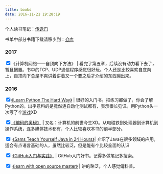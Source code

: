 ```yaml
---
title: books
date: 2016-11-21 19:28:19
---
```




个人读书笔记：[传送门](http://note.youdao.com/noteshare?id=0402c487ba13626679a8014a49164269)

书单中部分书籍下载请移步到：[仓库](https://github.com/GooZy/BookList)

### 2017

<input type='checkbox' checked>《计算机网络——自顶向下方法》 | 看完了第五章，后续没有动力看下去了，暂且搁置。书中的TCP、UDP通信程序感觉很好玩。个人还是比较喜欢自底向上，自顶向下总是不爽讲着讲着又一个要之后才介绍的东西蹦出来。

### 2016

<input type='checkbox' checked>[《Learn Python The Hard Way》](https://github.com/GooZy/BookList/blob/master/2016/Learn_Python_The_Hard_Way_zh-cn.pdf) | 很好的入门书。把练习都做了，你会了解Python的。出乎意料的是竟然连自动化测试都有，表示很长见识。用Python头一次写了个[游戏](https://github.com/GooZy/Codes/tree/master/Language/Python/Lean%20python%20the%20hard%20way/SeekForTheLight)XD

<input type='checkbox' checked>[《编码的奥秘》](https://github.com/GooZy/BookList/blob/master/2016/%E7%BC%96%E7%A0%81%E7%9A%84%E5%A5%A5%E7%A7%98.pdf) | 又名：计算机的前世今生XD。从电磁铁到处理器到计算机到操作系统，连多媒体技术都有，个人比较喜欢本书的前半部分。

<input type='checkbox' checked> [《Sams Teach Yourself Java in 24 Hours》](https://github.com/GooZy/BookList/blob/master/2016/java-7-android-sams-teach-yourself-in-24-hours.pdf)| 介绍了Java在很多领域的应用，适合有点语言基础的人，虽然比较泛，但是能有个比较全面的认识

<input type='checkbox' checked> [《GitHub入门与实践》](https://github.com/GooZy/BookList/blob/master/2016/GitHub%E5%85%A5%E9%97%A8%E4%B8%8E%E5%AE%9E%E8%B7%B5.pdf) | GitHub入门好书。记得多做笔记多搜索。

<input type='checkbox' checked> [《learn with open source master》](https://github.com/zhuangbiaowei/learn-with-open-source) | 讲的略泛，个人感觉偏科普。